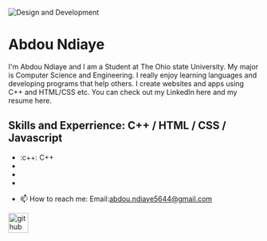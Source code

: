 
![Design and Development](https://coverfiles.alphacoders.com/550/55017.png)

# Abdou Ndiaye

I'm Abdou Ndiaye and I am a Student at The Ohio state University. My major is Computer Science and Engineering. I really enjoy learning languages and developing programs that help others. I create websites and apps using C++ and HTML/CSS etc. You can check out my LinkedIn here and my resume here.


## Skills and Experrience: C++ / HTML / CSS / Javascript
* :c++: C++
*
*
*

- 📫 How to reach me: Email:abdou.ndiaye5644@gmail.com 


[<img src='https://cdn.jsdelivr.net/npm/simple-icons@3.0.1/icons/github.svg' alt='github' height='40'>](https://github.com/abdoundiaye54)  



